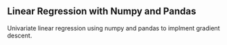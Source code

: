 ## Linear Regression with Numpy and Pandas

Univariate linear regression using numpy and pandas to implment gradient descent. 
